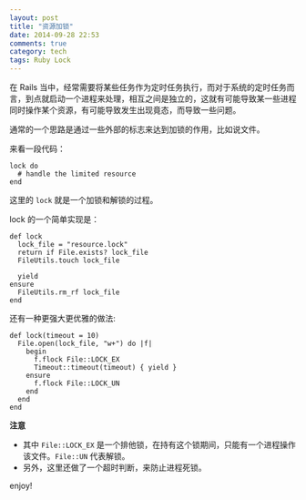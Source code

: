 ```yaml
---
layout: post
title: "资源加锁"
date: 2014-09-28 22:53
comments: true
category: tech
tags: Ruby Lock
---
```


在 Rails 当中，经常需要将某些任务作为定时任务执行，而对于系统的定时任务而言，到点就启动一个进程来处理，相互之间是独立的，这就有可能导致某一些进程同时操作某个资源，有可能导致发生出现竟态，而导致一些问题。

通常的一个思路是通过一些外部的标志来达到加锁的作用，比如说文件。

来看一段代码：

    lock do
      # handle the limited resource
    end

这里的 `lock` 就是一个加锁和解锁的过程。

lock 的一个简单实现是：

    def lock
      lock_file = "resource.lock"
      return if File.exists? lock_file
      FileUtils.touch lock_file

      yield
    ensure
      FileUtils.rm_rf lock_file
    end

还有一种更强大更优雅的做法:

    def lock(timeout = 10)
      File.open(lock_file, "w+") do |f|
        begin
          f.flock File::LOCK_EX
          Timeout::timeout(timeout) { yield }
        ensure
          f.flock File::LOCK_UN
        end
      end
    end

**注意**

- 其中 `File::LOCK_EX` 是一个排他锁，在持有这个锁期间，只能有一个进程操作该文件。`File::UN` 代表解锁。
- 另外，这里还做了一个超时判断，来防止进程死锁。

enjoy!
